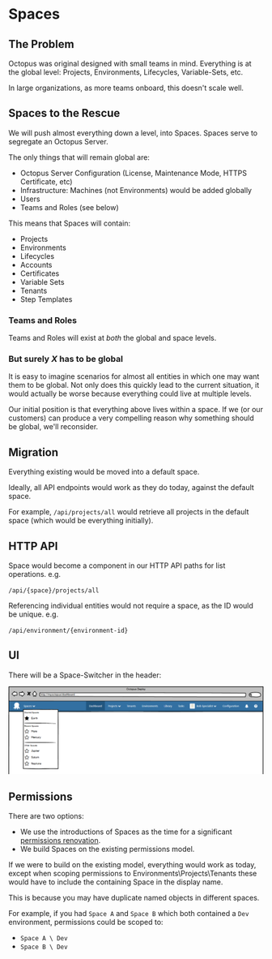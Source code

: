 # Spaces

## The Problem

Octopus was original designed with small teams in mind. Everything is at the global level: Projects, Environments, Lifecycles, Variable-Sets, etc.

In large organizations, as more teams onboard, this doesn't scale well.


## Spaces to the Rescue 

We will push almost everything down a level, into Spaces. Spaces serve to segregate an Octopus Server.      

The only things that will remain global are:

- Octopus Server Configuration (License, Maintenance Mode, HTTPS Certificate, etc)
- Infrastructure: Machines (not Environments) would be added globally 
- Users
- Teams and Roles (see below)

This means that Spaces will contain:

- Projects
- Environments
- Lifecycles 
- Accounts
- Certificates
- Variable Sets
- Tenants
- Step Templates

### Teams and Roles

Teams and Roles will exist at _both_ the global and space levels.

### But surely _X_ has to be global

It is easy to imagine scenarios for almost all entities in which one may want them to be global. Not only does this quickly lead to the current situation, it would actually be worse because everything could live at multiple levels.

Our initial position is that everything above lives within a space.  If we (or our customers) can produce a very compelling reason why something should be global, we'll reconsider.

## Migration

Everything existing would be moved into a default space.

Ideally, all API endpoints would work as they do today, against the default space.

For example, `/api/projects/all` would retrieve all projects in the default space (which would be everything initially).

## HTTP API

Space would become a component in our HTTP API paths for list operations. e.g.

`/api/{space}/projects/all`

Referencing individual entities would not require a space, as the ID would be unique. e.g. 

`/api/environment/{environment-id}`

## UI

There will be a Space-Switcher in the header:

![ODCM Space Switching](odcm-space-switching-menu.png "width=500")

## Permissions 

There are two options:

- We use the introductions of Spaces as the time for a significant [permissions renovation](../Permissions/SimplifiedPermissions.md).
- We build Spaces on the existing permissions model.

If we were to build on the existing model, everything would work as today, except when scoping permissions to Environments\Projects\Tenants these would have to include the containing Space in the display name.

This is because you may have duplicate named objects in different spaces. 

For example, if you had `Space A` and `Space B` which both contained a `Dev` environment, permissions could be scoped to:

- `Space A \ Dev`
- `Space B \ Dev`


